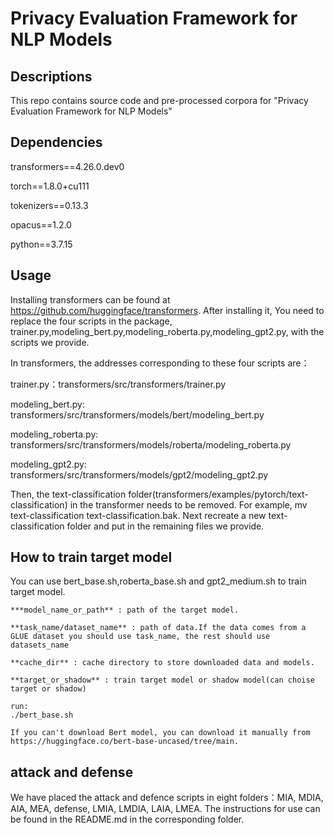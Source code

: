 # Privacy Evaluation Framework for NLP Models
## Descriptions
This repo contains source code and pre-processed corpora for "Privacy Evaluation Framework for NLP Models"

## Dependencies
transformers==4.26.0.dev0

torch==1.8.0+cu111

tokenizers==0.13.3

opacus==1.2.0

python==3.7.15

## Usage

Installing transformers can be found at https://github.com/huggingface/transformers. After installing it, You need to replace the four scripts in the package, trainer.py,modeling_bert.py,modeling_roberta.py,modeling_gpt2.py, with the scripts we provide.

In transformers, the addresses corresponding to these four scripts are：

trainer.py：transformers/src/transformers/trainer.py

modeling_bert.py: transformers/src/transformers/models/bert/modeling_bert.py

modeling_roberta.py: transformers/src/transformers/models/roberta/modeling_roberta.py

modeling_gpt2.py: transformers/src/transformers/models/gpt2/modeling_gpt2.py

Then, the text-classification folder(transformers/examples/pytorch/text-classification) in the transformer needs to be removed. For example, mv text-classification text-classification.bak. Next recreate a new text-classification folder and put in the remaining files we provide.

## How to train target model

You can use bert_base.sh,roberta_base.sh and gpt2_medium.sh to train target model.

```
***model_name_or_path** : path of the target model.

**task_name/dataset_name** : path of data.If the data comes from a GLUE dataset you should use task_name, the rest should use datasets_name

**cache_dir** : cache directory to store downloaded data and models.

**target_or_shadow** : train target model or shadow model(can choise target or shadow)

run:
./bert_base.sh

If you can't download Bert model, you can download it manually from https://huggingface.co/bert-base-uncased/tree/main.
```

## attack and defense

We have placed the attack and defence scripts in eight folders：MIA, MDIA, AIA, MEA, defense, LMIA, LMDIA, LAIA, LMEA. The instructions for use can be found in the README.md in the corresponding folder.


